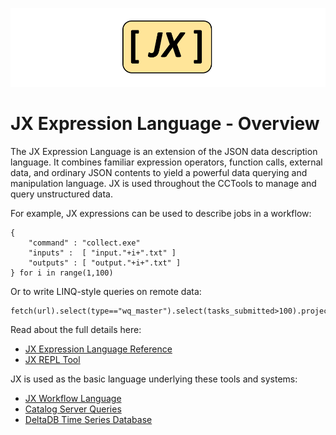 ![](../logos/jx-logo.png)

# JX Expression Language - Overview

The JX Expression Language is an extension of the JSON data description language.
It combines familiar expression operators, function calls,
external data, and ordinary JSON contents to yield a powerful
data querying and manipulation language.  JX is used throughout
the CCTools to manage and query unstructured data.

For example, JX expressions can be used to describe jobs in a workflow:
```
{
    "command" : "collect.exe"
    "inputs" :  [ "input."+i+".txt" ]
    "outputs" : [ "output."+i+".txt" ]
} for i in range(1,100)

```

Or to write LINQ-style queries on remote data:

```
fetch(url).select(type=="wq_master").select(tasks_submitted>100).project([name,tasks_running+tasks_waiting])
```

Read about the full details here:

- [JX Expression Language Reference](reference.md)
- [JX REPL Tool](repl.md)

JX is used as the basic language underlying these tools and systems:

- [JX Workflow Language](../jx-workflow/index.md)
- [Catalog Server Queries](../catalog/index.md)
- [DeltaDB Time Series Database](../man_pages/deltadb_query.md)
